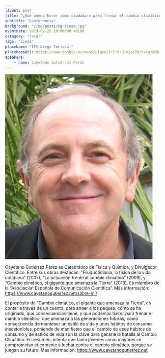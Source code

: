 ```yaml
---
layout: post
title: "¿Qué puedo hacer como ciudadano para frenar el cambio climático?"
subtitle: "Conferencia"
background: "/img/posts/bg-cieza.jpg"
eventdate: 2019-02-26 10:00:00 +0100
category: "local"
tags: "cieza"
placeName: "IES Diego Tortosa."
placeMapsUrl: https://www.google.es/maps/place/I+E+S+Diego+Tortosa/@38.2408135,-1.419141,17z/data=!3m1!4b1!4m5!3m4!1s0xd646c38df066887:0x283771aea428ede2!8m2!3d38.2408093!4d-1.4169523?hl=en
speakers:
    - name: Cayetano Gutiérrez Pérez
---
```


![cartel](/img/posts/cayetanojpg.jpg)  

Cayetano Gutiérrez Pérez es Catedrático de Física y Química, y Divulgador Científico. Entre sus obras destacan: "Fisiquotidianía, la física de la vida cotidiana” (2007), “La actuación frente al cambio climático” (2009), y “Cambio climático, el gigante que amenaza la Tierra” (2018). Es miembro de la “Asociación Española de Comunicación Científica”. Más información: https://www.cayetanogutierrez.net/sobre-mi/  

El propósito de “Cambio climático, el gigante que amenaza la Tierra”, es contar a través de un cuento, para atraer a los peques, cómo se ha originado, qué consecuencias tiene, y qué podemos hacer para frenar el cambio climático, que amenaza a las generaciones futuras, como consecuencia de mantener un estilo de vida y unos hábitos de consumo insostenibles, poniendo de manifiesto que el cambio de esos hábitos de consumo y de estilos de vida son la clave para ganarle la batalla al Cambio Climático. En resumen, intenta que tanto jóvenes como mayores se comprometan éticamente a luchar contra el cambio climático, porque se juegan su futuro. Más información: https://www.cayetanogutierrez.net
